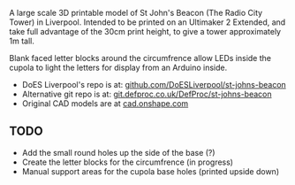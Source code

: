 A large scale 3D printable model of St John's Beacon (The Radio City Tower) in Liverpool. Intended to be printed on 
an Ultimaker 2 Extended, and take full advantage of the 30cm print height, to give a tower approximately 1m tall. 

Blank faced letter blocks around the circumfrence allow LEDs inside the cupola to light the letters for display from 
an Arduino inside.

 * DoES Liverpool's repo is at: [github.com/DoESLiverpool/st-johns-beacon](https://github.com/DoESLiverpool/st-johns-beacon)
 * Alternative git repo is at: [git.defproc.co.uk/DefProc/st-johns-beacon](https://git.defproc.co.uk/DefProc/st-johns-beacon)
 * Original CAD models are at [cad.onshape.com](https://cad.onshape.com/documents/28927cba45614a8eae7bdee6)

TODO
----

 * Add the small round holes up the side of the base (?)
 * Create the letter blocks for the circumfrence (in progress)
 * Manual support areas for the cupola base holes (printed upside down)

